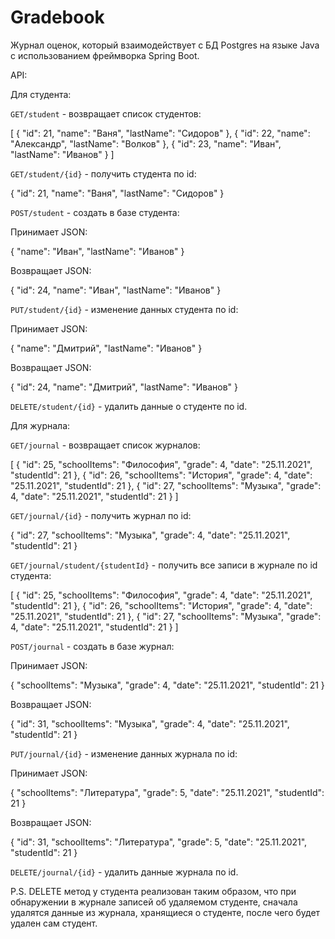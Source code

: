 # Gradebook
Журнал оценок, который взаимодействует с БД Postgres на языке Java с использованием фреймворка Spring Boot.

API:

Для студента:

`GET/student` - возвращает список студентов:                                

[
    {
        "id": 21,
        "name": "Ваня",
        "lastName": "Сидоров"
    },
    {
        "id": 22,
        "name": "Александр",
        "lastName": "Волков"
    },
    {
        "id": 23,
        "name": "Иван",
        "lastName": "Иванов"
    }
]

`GET/student/{id}` - получить студента по id:

{
    "id": 21,
    "name": "Ваня",
    "lastName": "Сидоров"
}

`POST/student` - создать в базе студента:

Принимает JSON:

{
    "name": "Иван",
    "lastName": "Иванов"
}

Возвращает JSON:

{
    "id": 24,
    "name": "Иван",
    "lastName": "Иванов"
}

`PUT/student/{id}` - изменение данных студента по id:

Принимает JSON:

{
    "name": "Дмитрий",
    "lastName": "Иванов"
}

Возвращает JSON:

{
    "id": 24,
    "name": "Дмитрий",
    "lastName": "Иванов"
}

`DELETE/student/{id}` - удалить данные о студенте по id.








Для журнала:

`GET/journal` - возвращает список журналов:

[
    {
        "id": 25,
        "schoolItems": "Философия",
        "grade": 4,
        "date": "25.11.2021",
        "studentId": 21
    },
    {
        "id": 26,
        "schoolItems": "История",
        "grade": 4,
        "date": "25.11.2021",
        "studentId": 21
    },
    {
        "id": 27,
        "schoolItems": "Музыка",
        "grade": 4,
        "date": "25.11.2021",
        "studentId": 21
    }
]    

`GET/journal/{id}` - получить журнал по id:

{
    "id": 27,
    "schoolItems": "Музыка",
    "grade": 4,
    "date": "25.11.2021",
    "studentId": 21
}

`GET/journal/student/{studentId}` - получить все записи в журнале по id студента:

[
    {
        "id": 25,
        "schoolItems": "Философия",
        "grade": 4,
        "date": "25.11.2021",
        "studentId": 21
    },
    {
        "id": 26,
        "schoolItems": "История",
        "grade": 4,
        "date": "25.11.2021",
        "studentId": 21
    },
    {
        "id": 27,
        "schoolItems": "Музыка",
        "grade": 4,
        "date": "25.11.2021",
        "studentId": 21
    }
]

`POST/journal` - создать в базе журнал:

Принимает JSON:

{
    "schoolItems": "Музыка",
    "grade": 4,
    "date": "25.11.2021",
    "studentId": 21
}

Возвращает JSON:

{
    "id": 31,
    "schoolItems": "Музыка",
    "grade": 4,
    "date": "25.11.2021",
    "studentId": 21
}

`PUT/journal/{id}` - изменение данных журнала по id:

Принимает JSON:

{
    "schoolItems": "Литература",
    "grade": 5,
    "date": "25.11.2021",
    "studentId": 21
}

Возвращает JSON:

{
    "id": 31,
    "schoolItems": "Литература",
    "grade": 5,
    "date": "25.11.2021",
    "studentId": 21
}

`DELETE/journal/{id}` - удалить данные журнала по id.


P.S. 
DELETE метод у студента реализован таким образом, что при обнаружении в журнале записей об удаляемом студенте, сначала удалятся данные из журнала, хранящиеся о студенте, после чего будет удален сам студент. 

